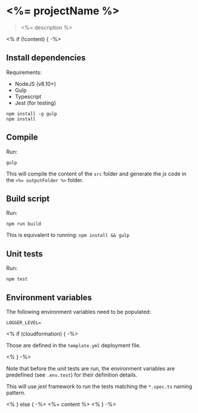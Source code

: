 # <%= projectName %>

> <%= description %>

<% if (!content) { -%>
## Install dependencies

Requirements:
* NodeJS (v8.10+)
* Gulp
* Typescript
* Jest (for testing)

```
npm install -g gulp
npm install
```

## Compile

Run:
```
gulp
```

This will compile the content of the `src` folder and generate the *js* code in the `<%= outputFolder %>` folder.


## Build script

Run:
```
npm run build
```

This is equivalent to running: `npm install && gulp`


## Unit tests

Run:
```
npm test
```


## Environment variables

The following environment variables need to be populated:
```
LOGGER_LEVEL=
```

<% if (cloudformation) { -%>

Those are defined in the `template.yml` deployment file.

<% } -%>

Note that before the unit tests are run, the environment variables are predefined
(see `.env.test`) for their definition details.


This will use *jest* framework to run the tests matching the `*.spec.ts` naming pattern.

<% } else { -%>
<%= content %>
<% } -%>
